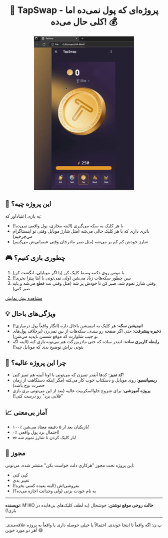 <div align="center">
<h1>📱 TapSwap - پروژه‌ای که پول نمی‌ده اما کلی حال می‌ده! 💰</h1>

<img src="./image/preview.gif" alt="Tap Swap" title="Tap Swap">
</div>

## 🤔 این پروژه چیه؟
یه بازی اعتیادآور که:
- با هر کلیک یه سکه می‌گیری (البته مجازی، پول واقعی نمی‌ده!)
- باتری داری که با هر کلیک خالی می‌شه (مثل شارژ موبایل وقتی تو اینستاگرام می‌چرخیم)
- شارژ خودش کم کم پر می‌شه (مثل صبر مادرجان وقتی عصبانی‌ش می‌کنیم)

## 🎮 چطوری بازی کنیم؟
1. با موس روی دکمه وسط کلیک کن (یا اگر موبایلی، انگشت کن)
2. ببین چطور سکه‌هات زیاد می‌شن (ولی نمی‌تونی با اینا پیتزا بخری!)
3. وقتی شارژ تموم شد، صبر کن تا خودش پر شه (مثل وقتی نت قطع می‌شه و باید صبر کنی)

<a href="https://developer-iko-mike.github.io/TapSwap">مشاهده پیش نمایش</a>

## 💡 ویژگی‌های باحال
- **انیمیشن سکه**: هر کلیک یه انیمیشن باحال داره (انگار واقعاً پول درمیاری!)
- **ذخیره پیشرفت**: حتی اگر صفحه رو ببندی، سکه‌هات از بین نمی‌رن (برخلاف پول‌های تو جیب شلوارت که موقع شستن ناپدید می‌شن)
- **رابطه کاربری ساده**: انقدر ساده که حتی مادربزرگت هم می‌تونه بازی کنه (البته اگه بتونی براش توضیح بدی که موبایل چیه!)

## 🤯 چرا این پروژه عالیه؟
- **کد تمیز**: کدها آنقدر تمیزن که می‌تونی با اونا آیینه هم تمیز کنی!
- **ریسپانسیو**: روی موبایل و دسکتاپ خوب کار می‌کنه (مگر اینکه دستگاهت از زمان حضرت نوح باشه)
- **پروژه آموزشی**: برای شروع جاوااسکریپت عالیه (بعد از این می‌تونی بری بازی "فلابی برد" رو درست کنی!)

## 📈 آمار بی‌معنی
- ۱۰۰٪ بازیکنان بعد از ۵ دقیقه معتاد می‌شن!
- ۰٪ احتمال برد پول واقعی!
- ∞ بار کلیک کردن تا شارژ تموم شه!

## 📜 مجوز
این پروژه تحت مجوز "هرکاری دلت خواست بکن" منتشر شده. می‌تونی:
- کپی کنی
- تغییر بدی
- بفروشی‌اش (البته بعیده کسی بخره!)
- به نام خودت بزنی (ولی وجدانت اجازه می‌ده؟)

---

**نویسنده**: M'iKO
**حالت روحی موقع نوشتن**: خوشحال (به لطف کلیک‌های بی‌فایده در بازی!)  

---

پ.ن: اگه واقعاً تا اینجا خوندی، احتمالاً یا خیلی حوصله داری یا واقعاً به پروژه علاقه‌مندی. هر دو مورد خوبن! 😄
